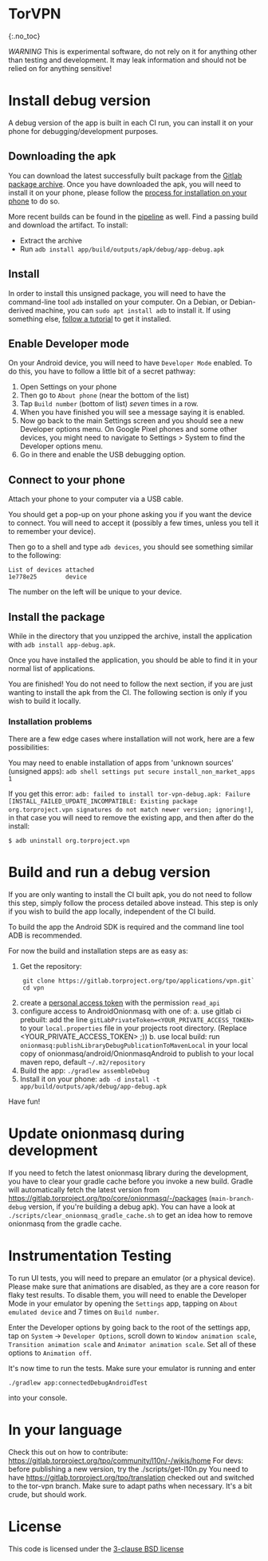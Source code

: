 # TorVPN
{:.no_toc}

*WARNING* This is experimental software, do not rely on it for anything other than testing and development. It may leak information and should not be relied on for anything sensitive!

# Install debug version

A debug version of the app is built in each CI run, you can install it on your phone for debugging/development purposes.

## Downloading the apk

You can download the latest successfully built package from the [Gitlab package archive](https://gitlab.torproject.org/tpo/applications/vpn/-/packages). Once you have downloaded the apk, you will need to install it on your phone, please follow the [process for installation on your phone](#install-package-on-phone) to do so.

More recent builds can be found in the [pipeline](https://gitlab.torproject.org/tpo/applications/vpn/-/pipelines) as well. Find a passing build and download the artifact. To install:

- Extract the archive
- Run `adb install app/build/outputs/apk/debug/app-debug.apk`

## Install

In order to install this unsigned package, you will need to have the command-line tool `adb` installed on your computer. On a Debian, or Debian-derived machine, you can `sudo apt install adb` to install it. If using something else, [follow a tutorial](https://www.xda-developers.com/install-adb-windows-macos-linux/) to get it installed.

## Enable Developer mode
On your Android device, you will need to have `Developer Mode` enabled. To do this, you have to follow a little bit of a secret pathway:

1. Open Settings on your phone
2. Then go to `About phone` (near the bottom of the list)
4. Tap `Build number` (bottom of list) *seven* times in a row.
5. When you have finished you will see a message saying it is enabled.
6. Now go back to the main Settings screen and you should see a new Developer options menu. On Google Pixel phones and some other devices, you might need to navigate to Settings > System to find the Developer options menu.
7. Go in there and enable the USB debugging option.

## Connect to your phone
Attach your phone to your computer via a USB cable. 

You should get a pop-up on your phone asking you if you want the device to connect. You will need to accept it (possibly a few times, unless you tell it to remember your device).

Then go to a shell and type `adb devices`, you should see something similar to the following:

```
List of devices attached
1e778e25        device
```

The number on the left will be unique to your device.

## Install the package
While in the directory that you unzipped the archive, install the application with `adb install app-debug.apk`.

Once you have installed the application, you should be able to find it in your normal list of applications.

You are finished! You do not need to follow the next section, if you are just wanting to install the apk from the CI. The following section is only if you wish to build it locally.

### Installation problems

There are a few edge cases where installation will not work, here are a few possibilities:

You may need to enable installation of apps from 'unknown sources' (unsigned apps):
`adb shell settings put secure install_non_market_apps 1`

If you get this error: `adb: failed to install tor-vpn-debug.apk: Failure [INSTALL_FAILED_UPDATE_INCOMPATIBLE: Existing package org.torproject.vpn signatures do not match newer version; ignoring!]`, in that case you will need to remove the existing app, and then after do the install:

```
$ adb uninstall org.torproject.vpn
```

# Build and run a debug version
If you are only wanting to install the CI built apk, you do not need to follow this step, simply follow the process detailed above instead. This step is only if you wish to build the app locally, independent of the CI build.

To build the app the Android SDK is required and the command line tool ADB is recommended.

For now the build and installation steps are as easy as:
1. Get the repository:
```
    git clone https://gitlab.torproject.org/tpo/applications/vpn.git`
    cd vpn
```
2. create a [personal access token](https://docs.gitlab.com/ee/security/token_overview.html#personal-access-tokens) with the permission `read_api`
3. configure access to AndroidOnionmasq with one of:
   a. use gitlab ci prebuilt: add the line `gitLabPrivateToken=<YOUR_PRIVATE_ACCESS_TOKEN>` to your `local.properties` file in your projects root directory. (Replace <YOUR_PRIVATE_ACCESS_TOKEN> ;))
   b. use local build: run `onionmasq:publishLibraryDebugPublicationToMavenLocal` in your local copy of onionmasq/android/OnionmasqAndroid to publish to your local maven repo, default `~/.m2/repository`
4. Build the app: `./gradlew assembleDebug`
5. Install it on your phone: `adb -d install -t app/build/outputs/apk/debug/app-debug.apk`

Have fun!

# Update onionmasq during development
If you need to fetch the latest onionmasq library during the development, you have to clear your gradle cache before you invoke a new build. Gradle will automatically 
fetch the latest version from https://gitlab.torproject.org/tpo/core/onionmasq/-/packages (`main-branch-debug` version, if you're building a debug apk).
You can have a look at `./scripts/clear_onionmasq_gradle_cache.sh` to get an idea how to remove onionmasq from the gradle cache.

# Instrumentation Testing

To run UI tests, you will need to prepare an emulator (or a physical device). Please make sure that animations are disabled, as they are a core reason for flaky test results.
To disable them, you will need to enable the Developer Mode in your emulator by opening the `Settings` app,
tapping on `About emulated device` and 7 times on `Build number`.

Enter the Developer options by going back to the root of the settings app, tap on `System` -> `Developer Options`, scroll down to
`Window animation scale`, `Transition animation scale` and `Animator animation scale`. Set all of these options to `Animation off`.

It's now time to run the tests. Make sure your emulator is running and enter

```
./gradlew app:connectedDebugAndroidTest
```

into your console.

# In your language

Check this out on how to contribute: https://gitlab.torproject.org/tpo/community/l10n/-/wikis/home 
For devs: before publishing a new version, try the ./scripts/get-l10n.py You need to have
https://gitlab.torproject.org/tpo/translation checked out and switched to the tor-vpn
branch. Make sure to adapt paths when necessary. It's a bit crude, but should work.

# License

This code is licensed under the [3-clause BSD license](https://opensource.org/license/bsd-3-clause/)
